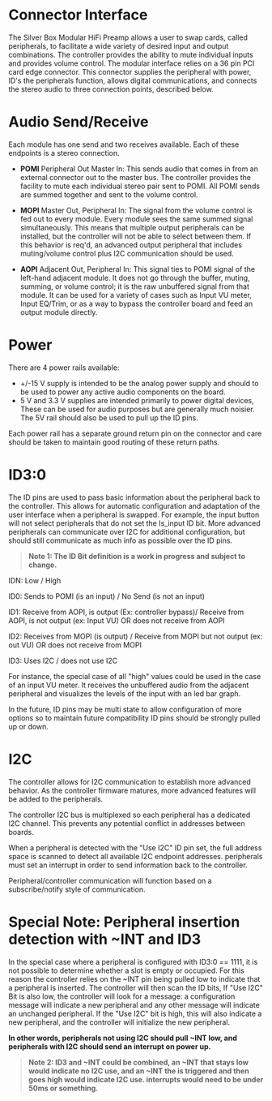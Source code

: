# Connector Interface

The Silver Box Modular HiFi Preamp allows a user to swap cards, called peripherals, to facilitate a wide variety of desired input and output combinations. The controller provides the ability to mute individual inputs and provides volume control. The modular interface relies on a 36 pin PCI card edge connector. This connector supplies the peripheral with power, ID's the peripherals function, allows digital communications, and connects the stereo audio to three connection points, described below.


# Audio Send/Receive

Each module has one send and two receives available. Each of these endpoints is a stereo connection.

* __POMI__ Peripheral Out Master In: This sends audio that comes in from an external connector out to the master bus. The controller provides the facility to mute each individual stereo pair sent to POMI. All POMI sends are summed together and sent to the volume control.

* __MOPI__ Master Out, Peripheral In: The signal from the volume control is fed out to every module. Every module sees the same summed signal simultaneously. This means that multiple output peripherals can be installed, but the controller will not be able to select between them. If this behavior is req'd, an advanced output peripheral that includes muting/volume control plus I2C communication should be used.

* __AOPI__ Adjacent Out, Peripheral In: This signal ties to POMI signal of the left-hand adjacent module. It does not go through the buffer, muting, summing, or volume control; it is the raw unbuffered signal from that module. It can be used for a variety of cases such as Input VU meter, Input EQ/Trim, or as a way to bypass the controller board and feed an output module directly. 


# Power

There are 4 power rails available:

* +/-15 V supply is intended to be the analog power supply and should to be used to power any active audio components on the board. 
* 5 V and 3.3 V supplies are intended primarily to power digital devices, These can be used for audio purposes but are generally much noisier. The 5V rail should also be used to pull up the ID pins.

Each power rail has a separate ground return pin on the connector and care should be taken to maintain good routing of these return paths. 

# ID3:0

The ID pins are used to pass basic information about the peripheral back to the controller. This allows for automatic configuration and adaptation of the user interface when a peripheral is swapped. For example, the input button will not select peripherals that do not set the Is_input ID bit. More advanced peripherals can communicate over I2C for additional configuration, but should still communicate as much info as possible over the ID pins. 

> __Note 1: The ID Bit definition is a work in progress and subject to change.__

<!-- I'm not sure if I like "...not output or does not receive...". I might need to include output / not output as well, this could be done without multi state id's by merging USE I2C to the ~INT pin, See Note 2. This decision really comes down to: does the controller need to know what is and is not a simple output.-->

IDN: Low / High

ID0: Sends to POMI (is an input) / No Send (is not an input)

ID1: Receive from AOPI, is output (Ex: controller bypass)/ Receive from AOPI, is not output (ex: Input VU) OR does not receive from AOPI

ID2: Receives from MOPI (is output) / Receive from MOPI but not output (ex: out VU) OR does not receive from MOPI

ID3: Uses I2C / does not use I2C


For instance, the special case of all "high" values could be used in the case of an input VU meter. It receives the unbuffered audio from the adjacent peripheral and visualizes the levels of the input with an led bar graph.

In the future, ID pins may be multi state to allow configuration of more options so to maintain future compatibility ID pins should be strongly pulled up or down. 

# I2C

The controller allows for I2C communication to establish more advanced behavior. As the controller firmware matures, more advanced features will be added to the peripherals. 

The controller I2C bus is multiplexed so each peripheral has a dedicated I2C channel. This prevents any potential conflict in addresses between boards. 

When a peripheral is detected with the "Use I2C" ID pin set, the full address space is scanned to detect all available I2C endpoint addresses. peripherals must set an interrupt in order to send information back to the controller. 

Peripheral/controller communication will function based on a subscribe/notify style of communication. 


# Special Note: Peripheral insertion detection with ~INT and ID3

In the special case where a peripheral is configured with ID3:0 == 1111, it is not possible to determine whether a slot is empty or occupied. For this reason the controller relies on the ~INT pin being pulled low to indicate that a peripheral is inserted. The controller will then scan the ID bits, If  "Use I2C" Bit is also low, the controller will look for a message: a configuration message will indicate a new peripheral and any other message will indicate an unchanged peripheral. If the "Use I2C" bit is high, this will also indicate a new peripheral, and the controller will initialize the new peripheral. 

__In other words, peripherals not using I2C should pull ~INT low, and peripherals with I2C should send an interrupt on power up.__


> __Note 2: ID3 and ~INT could be combined, an ~INT that stays low would indicate no I2C use, and an ~INT the is triggered and then goes high would indicate I2C use. interrupts would need to be under 50ms or something.__

